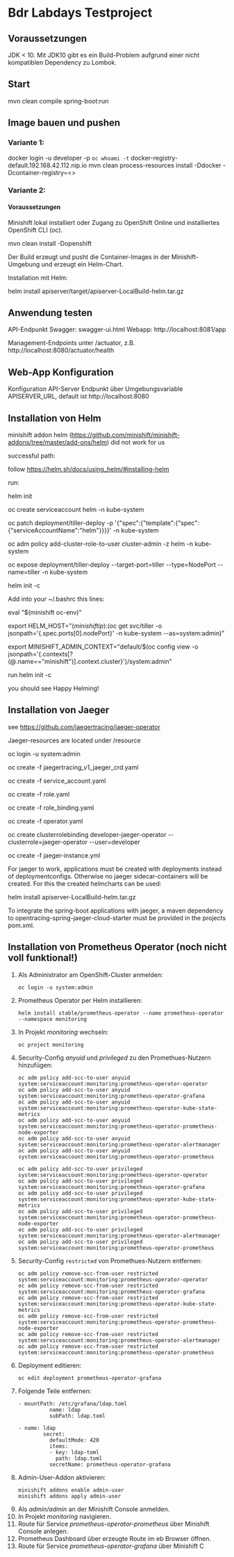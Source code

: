 # Bdr Labdays Testproject

## Voraussetzungen
JDK < 10. Mit JDK10 gibt es ein Build-Problem aufgrund einer nicht kompatiblen Dependency zu Lombok.

## Start
mvn clean compile spring-boot:run

## Image bauen und pushen 

### Variante 1:
docker login -u developer -p `oc whoami -t` docker-registry-default.192.168.42.112.nip.io
mvn clean process-resources install -Ddocker -Dcontainer-registry=<<container-registry>>

### Variante 2:
#### Voraussetzungen
Minishift lokal installiert oder
Zugang zu OpenShift Online und installiertes OpenShift CLI (oc).

mvn clean install -Dopenshift

Der Build erzeugt und pusht die Container-Images in der Minishift-Umgebung und erzeugt ein Helm-Chart.

Installation mit Helm:

helm install apiserver/target/apiserver-LocalBuild-helm.tar.gz

## Anwendung testen
API-Endpunkt Swagger: swagger-ui.html
Webapp: http://localhost:8081/app

Management-Endpoints unter /actuator, z.B. http://localhost:8080/actuator/health

## Web-App Konfiguration
Konfiguration API-Server Endpunkt über Umgebungsvariable APISERVER_URL, default ist http://localhost:8080


## Installation von Helm

minishift addon helm (https://github.com/minishift/minishift-addons/tree/master/add-ons/helm) did not work for us

successful path:

follow https://helm.sh/docs/using_helm/#installing-helm

run:

helm init

oc create serviceaccount helm -n kube-system

oc patch deployment/tiller-deploy -p '{"spec":{"template":{"spec":{"serviceAccountName":"helm"}}}}' -n kube-system

oc adm policy add-cluster-role-to-user cluster-admin -z helm -n kube-system

oc expose deployment/tiller-deploy --target-port=tiller --type=NodePort --name=tiller -n kube-system

helm init -c

Add into your ~/.bashrc this lines:

eval "$(minishift oc-env)"

export HELM_HOST="$(minishift ip):$(oc get svc/tiller -o jsonpath='{.spec.ports[0].nodePort}' -n kube-system --as=system:admin)"

export MINISHIFT_ADMIN_CONTEXT="default/$(oc config view -o jsonpath='{.contexts[?(@.name=="minishift")].context.cluster}')/system:admin"

run helm init -c

you should see Happy Helming!

## Installation von Jaeger

see https://github.com/jaegertracing/jaeger-operator

Jaeger-resources are located under /resource

oc login -u system:admin

oc create -f jaegertracing_v1_jaeger_crd.yaml

oc create -f service_account.yaml

oc create -f role.yaml

oc create -f role_binding.yaml

oc create -f operator.yaml

oc create clusterrolebinding developer-jaeger-operator --clusterrole=jaeger-operator --user=developer

oc create -f jaeger-instance.yml

For jaeger to work, applications must be created with deployments instead of deploymentconfigs. Otherwise no jaeger sidecar-containers will be created. For this the created helmcharts can be used:

helm install apiserver-LocalBuild-helm.tar.gz

To integrate the spring-boot applications with jaeger, a maven dependency to opentracing-spring-jaeger-cloud-starter must be provided in the projects pom.xml.

## Installation von Prometheus Operator (noch nicht voll funktional!)

1. Als Administrator am OpenShift-Cluster anmelden:
    ````
    oc login -u system:admin
    ````
1. Prometheus Operator per Helm installieren:
    ````
    helm install stable/prometheus-operator --name prometheus-operator --namespace monitoring
    ````
1. In Projekt _monitoring_ wechseln:
    ````
    oc project monitoring
    ````
1. Security-Config _anyuid_ und _privileged_ zu den Promethues-Nutzern hinzufügen:
    ````
    oc adm policy add-scc-to-user anyuid system:serviceaccount:monitoring:prometheus-operator-operator
    oc adm policy add-scc-to-user anyuid system:serviceaccount:monitoring:prometheus-operator-grafana
    oc adm policy add-scc-to-user anyuid system:serviceaccount:monitoring:prometheus-operator-kube-state-metrics
    oc adm policy add-scc-to-user anyuid system:serviceaccount:monitoring:prometheus-operator-prometheus-node-exporter
    oc adm policy add-scc-to-user anyuid system:serviceaccount:monitoring:prometheus-operator-alertmanager
    oc adm policy add-scc-to-user anyuid system:serviceaccount:monitoring:prometheus-operator-prometheus
    
    oc adm policy add-scc-to-user privileged system:serviceaccount:monitoring:prometheus-operator-operator
    oc adm policy add-scc-to-user privileged system:serviceaccount:monitoring:prometheus-operator-grafana
    oc adm policy add-scc-to-user privileged system:serviceaccount:monitoring:prometheus-operator-kube-state-metrics
    oc adm policy add-scc-to-user privileged system:serviceaccount:monitoring:prometheus-operator-prometheus-node-exporter
    oc adm policy add-scc-to-user privileged system:serviceaccount:monitoring:prometheus-operator-alertmanager
    oc adm policy add-scc-to-user privileged system:serviceaccount:monitoring:prometheus-operator-prometheus
    ````
1. Security-Config `restricted` von Promethues-Nutzern entfernen:
    ````
    oc adm policy remove-scc-from-user restricted system:serviceaccount:monitoring:prometheus-operator-operator
    oc adm policy remove-scc-from-user restricted system:serviceaccount:monitoring:prometheus-operator-grafana
    oc adm policy remove-scc-from-user restricted system:serviceaccount:monitoring:prometheus-operator-kube-state-metrics
    oc adm policy remove-scc-from-user restricted system:serviceaccount:monitoring:prometheus-operator-prometheus-node-exporter
    oc adm policy remove-scc-from-user restricted system:serviceaccount:monitoring:prometheus-operator-alertmanager
    oc adm policy remove-scc-from-user restricted system:serviceaccount:monitoring:prometheus-operator-prometheus
    ````
1. Deployment editieren:
    ````
    oc edit deployment prometheus-operator-grafana
    ````
1. Folgende Teile entfernen:
    ````
    - mountPath: /etc/grafana/ldap.toml
              name: ldap
              subPath: ldap.toml
    
    - name: ldap
            secret:
              defaultMode: 420
              items:
              - key: ldap-toml
                path: ldap.toml
              secretName: prometheus-operator-grafana
    ````
1. Admin-User-Addon aktivieren:
    ````
    minishift addons enable admin-user
    minishift addons apply admin-user
    ````
1. Als _admin/admin_ an der Minishift Console anmelden.
1. In Projekt _monitoring_ navigieren.
1. Route für Service _prometheus-operator-prometheus_ über Minishift Console anlegen.
1. Prometheus Dashboard über erzeugte Route im eb Browser öffnen.
1. Route für Service _prometheus-operator-grafana_ über Minishift C

